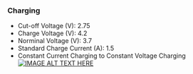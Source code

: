 ### Charging
* Cut-off  Voltage (V): 2.75
* Charge   Voltage (V): 4.2
* Norminal Voltage (V): 3.7
* Standard Charge Current (A): 1.5 
* Constant Current Charging to Constant Voltage Charging
</br>[![IMAGE ALT TEXT HERE](https://img.youtube.com/vi/uhO8obJF2PQ/0.jpg)](https://www.youtube.com/watch?v=uhO8obJF2PQ)
### 
